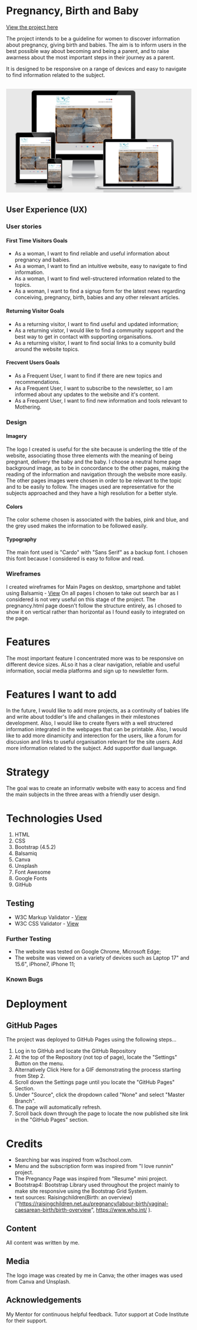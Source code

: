 # Pregnancy, Birth and Baby

[View the project here](https://domnicah.github.io/Parenting/)


The project intends to be a guideline for women to discover information about pregnancy, giving 
birth and babies. The aim is to inform users in the best possible way about becoming and being a
parent, and to raise awarness about the most important steps in their journey as a parent.

It is designed to be responsive on a range of devices and easy to navigate to find information
related to the subject.



<h2 align="center"><img src="assets/images/responsive.png"></h2>





## User Experience (UX)

  ### User stories

   #### First Time Visitors Goals

- As a woman, I want to find reliable and useful information about pregnancy and babies.
- As a woman, I want to find an intuitive website, easy to navigate to find information.
- As a woman, I want to find well-structered information related to the topics.
- As a woman, I want to find a signup form for the latest news regarding conceiving, pregnancy,
birth, babies and any other relevant articles. 

#### Returning Visitor Goals

- As a returning visitor, I want to find useful and updated information;
- As a returning vistor, I would like to find a community support and the best way to get in 
contact with supporting organisations.
- As a returning visitor, I want to find social links to a comunity build around the website topics.


#### Frecvent Users Goals

-  As a Frequent User, I want to find if there are new topics and recommendations. 
-  As a Frequent User, I want to subscribe to the newsletter, so I am informed about any updates
 to the website and it's content.
-  As a Frequent User, I want to find new information and tools relevant to Mothering. 


### Design

#### Imagery

The logo I created is useful for the site because is underling the title of the website,
associating those three elements with the meaning of being pregnant, delivery the baby
and the baby. 
I choose a neutral home page background image, as to be in concordance to the other pages,
making the reading of the information and navigation through the website more easily. The other
pages images were chosen in order to be relevant to the topic and to be easily to follow.
The images used are representative for the subjects approached and they have a high resolution for a better style. 

#### Colors

The color scheme chosen is associated with the babies, pink and blue, and the grey used makes
the information to be followed easily.  

#### Typography

The main font used is "Cardo" with "Sans Serif" as a backup font. I chosen this font because
I considered is easy to follow and read. 


### Wireframes

I created wireframes for Main Pages on desktop, smartphone and tablet using Balsamiq - [View](https://github.com/DomnicaH/Parenting/tree/main/wireframes)
On all pages I chosen to take out search bar as I considered is not very useful on this stage 
of the project.
The pregnancy.html page doesn't follow the structure entirely, as I chosed to show it on vertical rather
than horizontal as I found easily to integrated on the page. 


# Features

The most important feature I concentrated more was to be responsive on different device sizes. ALso it has
a clear navigation, reliable and useful information, social media platforms and sign up to newsletter form.


# Features I want to add

In the future, I would like to add more projects, as a continuity of babies life and write about toddler's life and challanges in their milestones development. Also, I would like to create flyers with a well structered information integrated in the webpages that can be printable.
Also, I would like to add more dinamicity and interection for the users, like a forum for discusion and links to useful organisation relevant for the site users.
Add more information related to the subject.
Add supportfor dual language.


# Strategy
The goal was to create an informativ website with easy to access and find the main subjects in the three areas with a friendly user design.  

# Technologies Used

1. HTML
2. CSS
3. Bootstrap (4.5.2)
4. Balsamiq 
5. Canva
6. Unsplash
7. Font Awesome
8. Google Fonts
9. GitHub

## Testing

- W3C Markup Validator - [View]()
- W3C CSS Validator - [View](https://github.com/DomnicaH/Parenting/tree/main/documentation)

### Further Testing
- The website was tested on Google Chrome, Microsoft Edge;
- The website was viewed on a variety of devices such as Laptop 17" and 15.6", iPhone7, iPhone 11;

### Known Bugs



# Deployment

## GitHub Pages
The project was deployed to GitHub Pages using the following steps...

1. Log in to GitHub and locate the GitHub Repository
2. At the top of the Repository (not top of page), locate the "Settings" Button on the menu.
3. Alternatively Click Here for a GIF demonstrating the process starting from Step 2.
4. Scroll down the Settings page until you locate the "GitHub Pages" Section.
5. Under "Source", click the dropdown called "None" and select "Master Branch".
6. The page will automatically refresh.
7. Scroll back down through the page to locate the now published site link in the "GitHub Pages" section.

# Credits

- Searching bar was inspired from w3school.com. 
- Menu and the subscription form was inspired from "I love runnin" project. 
- The Pregnancy Page was inspired from "Resume" mini project. 
- Bootstrap4: Bootstrap Library used throughout the project mainly to make site responsive using the Bootstrap Grid System.
- text sources: Raisingchildren(Birth: an overview) ("https://raisingchildren.net.au/pregnancy/labour-birth/vaginal-caesarean-birth/birth-overview", https://www.who.int/ ).


## Content
 All content was written by me.

## Media
The logo image was created by me in Canva; the other images was used from Canva and Unsplash. 

## Acknowledgements
My Mentor for continuous helpful feedback.
Tutor support at Code Institute for their support.